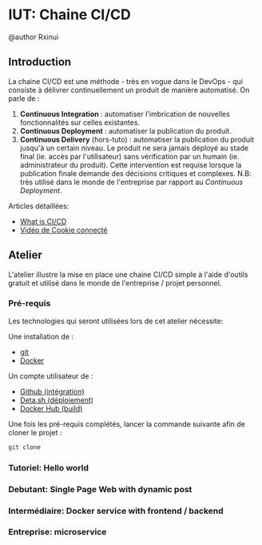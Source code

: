 # IUT: Chaine CI/CD

@author Rxinui

## Introduction

La chaine CI/CD est une méthode - très en vogue dans le DevOps - qui consiste à délivrer continuellement un produit de manière automatisé.
On parle de :
1. **Continuous Integration** : automatiser l'imbrication de nouvelles fonctionnalités sur celles existantes.
2. **Continuous Deployment** : automatiser la publication du produit.
3. **Continuous Delivery** (hors-tuto) : automatiser la publication du produit jusqu'à un certain niveau. Le produit ne sera jamais déployé au stade final (ie. accès par l'utilisateur) sans vérification par un humain (ie. administrateur du produit). Cette intervention est requise lorsque la publication finale demande des décisions critiques et complexes. N.B: très utilisé dans le monde de l'entreprise par rapport au *Continuous Deployment*.

Articles détaillées:
- [What is CI/CD](https://www.redhat.com/en/topics/devops/what-is-ci-cd)
- [Vidéo de Cookie connecté](https://www.youtube.com/watch?v=ws1qGuFMYlc)

## Atelier

L'atelier illustre la mise en place une chaine CI/CD simple à l'aide d'outils gratuit et utilisé dans le monde de l'entreprise / projet personnel.

### Pré-requis

Les technologies qui seront utilisées lors de cet atelier nécessite:

Une installation de :
- [git](https://git-scm.com/downloads)
- [Docker](https://docs.docker.com/engine/install/#supported-platforms)

Un compte utilisateur de :
- [Github (intégration)](https://github.com/login)
- [Deta.sh (déploiement)](https://web.deta.sh/)
- [Docker Hub (build)](https://hub.docker.com/)

Une fois les pré-requis complétés, lancer la commande suivante afin de cloner le projet :

```bash
git clone 
```

### Tutoriel: Hello world 

### Debutant: Single Page Web with dynamic post

### Intermédiaire: Docker service with frontend / backend

### Entreprise: microservice